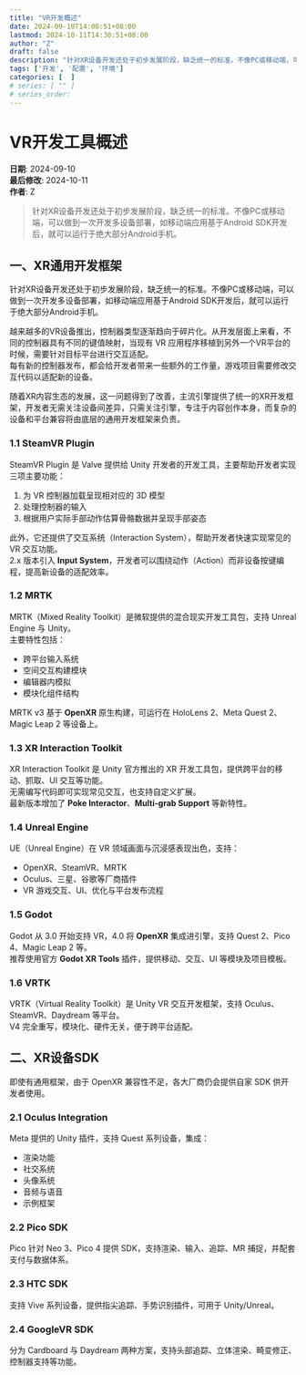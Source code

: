 ```yaml
---
title: "VR开发概述"
date: 2024-09-10T14:00:51+08:00
lastmod: 2024-10-11T14:30:51+08:00
author: "Z"
draft: false
description: "针对XR设备开发还处于初步发展阶段，缺乏统一的标准。不像PC或移动端，可以做到一次开发多设备部署，如移动端应用基于Android SDK开发后，就可以运行于绝大部分Android手机。"
tags: ['开发', '配置', '环境']
categories: [  ]
# series: [ "" ]
# series_order: 
---
```


# VR开发工具概述

**日期**: 2024-09-10  
**最后修改**: 2024-10-11  
**作者**: Z

> 针对XR设备开发还处于初步发展阶段，缺乏统一的标准。不像PC或移动端，可以做到一次开发多设备部署，如移动端应用基于Android SDK开发后，就可以运行于绝大部分Android手机。

## 一、XR通用开发框架

针对XR设备开发还处于初步发展阶段，缺乏统一的标准。不像PC或移动端，可以做到一次开发多设备部署，如移动端应用基于Android SDK开发后，就可以运行于绝大部分Android手机。

越来越多的VR设备推出，控制器类型逐渐趋向于碎片化。从开发层面上来看，不同的控制器具有不同的键值映射，当现有 VR 应用程序移植到另外一个VR平台的时候，需要针对目标平台进行交互适配。  
每有新的控制器发布，都会给开发者带来一些额外的工作量，游戏项目需要修改交互代码以适配新的设备。

随着XR内容生态的发展，这一问题得到了改善，主流引擎提供了统一的XR开发框架，开发者无需关注设备间差异，只需关注引擎，专注于内容创作本身，而复杂的设备和平台兼容将由底层的通用开发框架来负责。

### 1.1 SteamVR Plugin

SteamVR Plugin 是 Valve 提供给 Unity 开发者的开发工具，主要帮助开发者实现三项主要功能：

1. 为 VR 控制器加载呈现相对应的 3D 模型
2. 处理控制器的输入
3. 根据用户实际手部动作估算骨骼数据并呈现手部姿态

此外，它还提供了交互系统（Interaction System），帮助开发者快速实现常见的 VR 交互功能。  
2.x 版本引入 **Input System**，开发者可以围绕动作（Action）而非设备按键编程，提高新设备的适配效率。

### 1.2 MRTK

MRTK（Mixed Reality Toolkit）是微软提供的混合现实开发工具包，支持 Unreal Engine 与 Unity。  
主要特性包括：

- 跨平台输入系统
- 空间交互构建模块
- 编辑器内模拟
- 模块化组件结构

MRTK v3 基于 **OpenXR** 原生构建，可运行在 HoloLens 2、Meta Quest 2、Magic Leap 2 等设备上。

### 1.3 XR Interaction Toolkit

XR Interaction Toolkit 是 Unity 官方推出的 XR 开发工具包，提供跨平台的移动、抓取、UI 交互等功能。  
无需编写代码即可实现常见交互，也支持自定义扩展。  
最新版本增加了 **Poke Interactor**、**Multi-grab Support** 等新特性。

### 1.4 Unreal Engine

UE（Unreal Engine）在 VR 领域画面与沉浸感表现出色，支持：

- OpenXR、SteamVR、MRTK
- Oculus、三星、谷歌等厂商插件
- VR 游戏交互、UI、优化与平台发布流程

### 1.5 Godot

Godot 从 3.0 开始支持 VR，4.0 将 **OpenXR** 集成进引擎，支持 Quest 2、Pico 4、Magic Leap 2 等。  
推荐使用官方 **Godot XR Tools** 插件，提供移动、交互、UI 等模块及项目模板。

### 1.6 VRTK

VRTK（Virtual Reality Toolkit）是 Unity VR 交互开发框架，支持 Oculus、SteamVR、Daydream 等平台。  
V4 完全重写，模块化、硬件无关，便于跨平台适配。

## 二、XR设备SDK

即使有通用框架，由于 OpenXR 兼容性不足，各大厂商仍会提供自家 SDK 供开发者使用。

### 2.1 Oculus Integration

Meta 提供的 Unity 插件，支持 Quest 系列设备，集成：

- 渲染功能
- 社交系统
- 头像系统
- 音频与语音
- 示例框架

### 2.2 Pico SDK

Pico 针对 Neo 3、Pico 4 提供 SDK，支持渲染、输入、追踪、MR 捕捉，并配套支付与数据体系。

### 2.3 HTC SDK

支持 Vive 系列设备，提供指尖追踪、手势识别插件，可用于 Unity/Unreal。

### 2.4 GoogleVR SDK

分为 Cardboard 与 Daydream 两种方案，支持头部追踪、立体渲染、畸变修正、控制器支持等功能。
